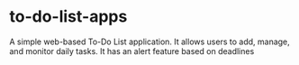 # to-do-list-apps
A simple web-based To-Do List application. It allows users to add, manage, and monitor daily tasks. It has an alert feature based on deadlines
